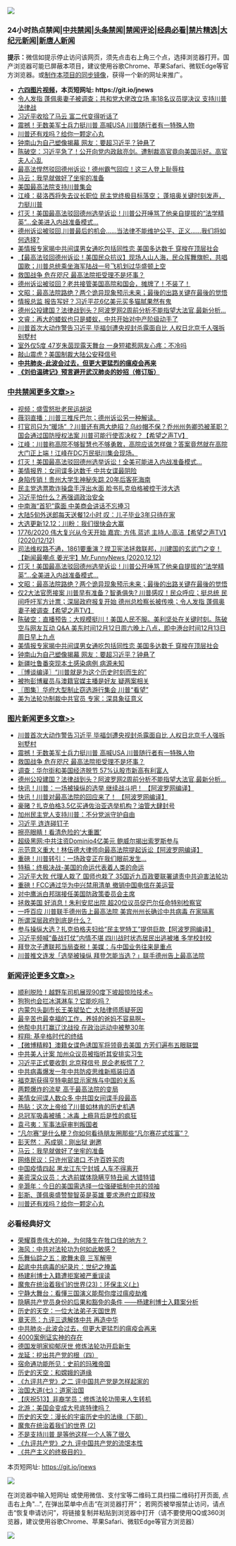 ![](https://raw.githubusercontent.com/fqnews/bnews/master/64photo/fqnews-qr.jpg)

<div id="tt">
<h3>24小时热点禁闻|<a href="#%E4%B8%AD%E5%85%B1%E7%A6%81%E9%97%BB%E6%9B%B4%E5%A4%9A%E6%96%87%E7%AB%A0">中共禁闻</a>|<a href="#%E5%9B%BE%E7%89%87%E6%96%B0%E9%97%BB%E6%9B%B4%E5%A4%9A%E6%96%87%E7%AB%A0">头条禁闻</a>|<a href="#%E6%96%B0%E9%97%BB%E8%AF%84%E8%AE%BA%E6%9B%B4%E5%A4%9A%E6%96%87%E7%AB%A0">禁闻评论|<a href="#%E5%BF%85%E7%9C%8B%E7%BB%8F%E5%85%B8%E5%A5%BD%E6%96%87">经典必看|<a href="/video.md#%E7%A6%81%E7%89%87%E7%B2%BE%E9%80%89">禁片精选</a>|<a href="https://github.com/fqnews/djy/blob/master/gb/nf1351518.md#1">大纪元新闻</a>|<a href="https://github.com/fqnews/ntdtv/blob/master/gb/prog204.md#1">新唐人新闻</a></h3>
<div><b>提示：</b>微信如提示停止访问该网页，须先点击右上角三个点，选择浏览器打开。国产浏览器可能已屏蔽本项目，建议使用谷歌Chrome、苹果Safari、微软Edge等官方浏览器。或<a href="https://github.com/fqnews/bnews/blob/master/%E5%88%B6%E4%BD%9Cgit%E7%A6%81%E9%97%BB%E9%95%9C%E5%83%8F.md">制作本项目的同步镜像</a>，获得一个新的网址来推广。</div>
<ul>
<li><b><a href="http://d1.bdrive.tk/64.mp4" target="_blank">六四图片视频</a>，本页短网址: https://git.io/jnews</b></li>
<li><a href="/cnnews/20201212/1446450.md">令人发指 蓬佩奥妻子被调查；共和党大佬改立场 率18名议员提决议 支持川普法律战</a></li>
<li><a href="/cnnews/20201212/1446463.md">习近平收拾了马云 富二代变得听话了</a></li>
<li><a href="/topimagenews/20201213/1446790.md">震撼！无数美军士兵力挺川普 高喊USA 川普随行者有一特殊人物</a></li>
<li><a href="/comments/20201213/1446770.md">川普还有戏吗？给你一颗定心丸</a></li>
<li><a href="/cbnews/20201213/1446692.md">钟南山为自己塑像揭幕 网友：要超习近平？钟悬了</a></li>
<li><a href="/cbnews/20201212/1446478.md">陈破空：习近平急了！公开向党内政敌亮剑。遭制裁高官竟向美国示好。高官夫人心乱</a></li>
<li><a href="/taiwannews/20201212/1446484.md">最高法悍然驳回德州诉讼！德州霸气回应！这三人登上耻辱柱</a></li>
<li><a href="/comments/20201213/1446803.md">马云：我早就做好了坐牢的准备</a></li>
<li><a href="/bannedvideo/20201213/1446683.md">美国最高法院支持川普集会</a></li>
<li><a href="/cbnews/20201212/1446526.md">江峰：裴洛西将失去议长职位 民主党终极目标落空； 蓬培奥关键时刻发声，力挺川普</a></li>
<li><a href="/comments/20201213/1446611.md">灯灭！美国最高法驳回德州选举诉讼！川普公开唾骂了他亲自提拔的“法学精英”…全美进入内战准备模式…</a></li>
<li><a href="/bannedvideo/20201212/1446460.md">德州诉讼被驳回,川普最后的机会……当法律不能维护公平、正义……我们将如何选择?</a></li>
<li><a href="/cbnews/20201213/1446693.md">美情报专家揭中共间谍男女通吃包括同性恋 美国多达数千 穿梭在顶层社会</a></li>
<li><a href="/bannedvideo/20201213/1446620.md">【最高法驳回德州诉讼！美国民众抗议】现场人山人海，民众挥舞旗帜，共唱国歌；川普总统乘坐海军陆战一号飞机划过华盛顿上空</a></li>
<li><a href="/topimagenews/20201213/1446728.md">救国战争 危在咫尺 最高法院拒受理不是坏事？</a></li>
<li><a href="/bannedvideo/20201212/1446492.md">德州诉讼被驳回？老共接管美国高院和国会，摊牌了！不装了！</a></li>
<li><a href="/cbnews/20201213/1446715.md">文昭：最高法院路绝？两个诡异现象预示未来；最後的出路关键在最後的觉悟</a></li>
<li><a href="/cnnews/20201213/1446694.md">情报总监 报告写好？习近平花6亿美元买多猫腻果然有鬼</a></li>
<li><a href="/topimagenews/20201213/1446563.md">德州公投建国？法律战到头？阿波罗网2周前分析不能指望大法官,最新分析…</a></li>
<li><a href="/bannedvideo/20201212/1446437.md">文睿：再大的蝼蚁也只是蝼蚁，中共开始对中产阶级动手了</a></li>
<li><a href="/topimagenews/20201213/1446977.md">川普首次大动作警告习近平 毕福剑遭央视封杀露面自比 人权日北京千人强拆别墅村</a></li>
<li><a href="/yule/20201213/1446704.md">室外仅5度 47岁朱茵现露天舞台 一身短裙惹网友心疼：不冷吗</a></li>
<li><a href="/cbnews/20201212/1446432.md">敲山震虎？美国制裁大陆公安释信号</a></li>
<li><b><a href="/comments/20200211/1275071.md" target="_blank">中共肺炎-此波会过去，但更大更猛烈的瘟疫会再来</a></b></li>
<li><b><a href="/comments/20200207/1272816.md" target="_blank">《刘伯温碑记》预言避开武汉肺炎的妙招（修订版）</a></b></li>
</ul>
</div>

<div class="catlist">
<h3><a href="/cbnews/" target="_blank">中共禁闻</a><span><a href="/cbnews/" target="_blank" rel="nofollow">更多文章>></a></span></h3>
<ul>
<li><a href="/cbnews/20201213/1447024.md" target="_blank">视频：盛雪怒批老民运胡说</a></li>
<li><a href="/cbnews/20201213/1446982.md" target="_blank">薇羽直播：川普三推斥巴尔；德州诉讼另一种解读。</a></li>
<li><a href="/cbnews/20201213/1446980.md" target="_blank">打官司只为“暖场” ？川普还有两大绝招？乌纱帽不保？乔州州务卿恐被革职？国会通过国防授权法案 川普可能行使否决权？【希望之声TV】</a></li>
<li><a href="/cbnews/20201213/1446976.md" target="_blank">江峰：川普称高院不够智慧也不够勇敢，高院应该怎样做？答案竟然就在高院大门正上端！江峰在DC万民挺川集会现场。</a></li>
<li><a href="/cbnews/20201213/1446961.md" target="_blank">灯灭！美国最高法驳回德州选举诉讼！全美可能进入内战准备模式…</a></li>
<li><a href="/cbnews/20201213/1446896.md" target="_blank">美情报界：女间谍多达数千 中共女谍最阴险</a></li>
<li><a href="/cbnews/20201213/1446894.md" target="_blank">身陷传销！贵州大学生神秘失踪 20年后客死海南</a></li>
<li><a href="/cbnews/20201213/1446794.md" target="_blank">民主党选票欺诈操盘手浮出水面 脸书扎克伯格被控干涉大选</a></li>
<li><a href="/cbnews/20201213/1446793.md" target="_blank">习近平怕什么？再强调政治安全</a></li>
<li><a href="/cbnews/20201213/1446760.md" target="_blank">中南海“首犯”露面 中美商会讲话不忘捧习</a></li>
<li><a href="/cbnews/20201213/1446759.md" target="_blank">大陆5旬外送郎每天送餐12小时 叹：儿子毕业3年只待在家</a></li>
<li><a href="/cbnews/20201213/1446748.md" target="_blank">大选更新12.12：川粉：我们很快会大赢</a></li>
<li><a href="/cbnews/20201213/1446747.md" target="_blank">1776/2020 伟大复兴从今天开始   嘉宾: 方伟 蓝述 主持人:高洁【希望之声TV】(2020/12/12)</a></li>
<li><a href="/cbnews/20201213/1446725.md" target="_blank">司法维权路不通，1861要重演？捍卫宪法拯救联邦，川建国的玄武门之变！【新闻最嘲点 姜光宇】Mr.FunnyNews (2020.12.12)‬</a></li>
<li><a href="/comments/20201213/1446611.md" target="_blank">灯灭！美国最高法驳回德州选举诉讼！川普公开唾骂了他亲自提拔的“法学精英”…全美进入内战准备模式…</a></li>
<li><a href="/cbnews/20201213/1446715.md" target="_blank">文昭：最高法院路绝？两个诡异现象预示未来；最後的出路关键在最後的觉悟</a></li>
<li><a href="/cbnews/20201213/1446711.md" target="_blank">仅2大法官愿接案 川普早有准备？智勇俱失? 川普感叹！民众呼应；挺总统  民间呼吁军方计票；深层政府报复开始  德州总检察长被传唤；令人发指  蓬佩奥妻子被调查【希望之声TV】</a></li>
<li><a href="/cbnews/20201213/1446708.md" target="_blank">陈破空：直播预告：大规模挺川！美国人民不服。美利坚处在关键时刻。陈破空与网友互动 Q&amp;A 美东时间12月12日周六晚上八点，即中港台时间12月13日周日早上九点</a></li>
<li><a href="/cbnews/20201213/1446693.md" target="_blank">美情报专家揭中共间谍男女通吃包括同性恋 美国多达数千 穿梭在顶层社会</a></li>
<li><a href="/cbnews/20201213/1446692.md" target="_blank">钟南山为自己塑像揭幕 网友：要超习近平？钟悬了</a></li>
<li><a href="/cbnews/20201213/1446691.md" target="_blank">新疆吐鲁番突现本土感染病例 病源未知</a></li>
<li><a href="/cbnews/20201213/1446682.md" target="_blank">〖博谈编译〗“川普就是为这个历史时刻而生的”</a></li>
<li><a href="/cbnews/20201213/1446647.md" target="_blank">被拘彭博雇员与澳籍官媒主播是好友 疑两案相关</a></li>
<li><a href="/cbnews/20201213/1446643.md" target="_blank">〖图集〗华府大型制止窃选游行集会 川普“看望”</a></li>
<li><a href="/cbnews/20201213/1446635.md" target="_blank">美为法轮功制裁中共官员 专家：深具象征意义</a></li>

</ul>
</div>
<div class="catlist">
<h3><a href="/topimagenews/" target="_blank">图片新闻</a><span><a href="/topimagenews/" target="_blank" rel="nofollow">更多文章>></a></span></h3>
<ul>
<li><a href="/topimagenews/20201213/1446977.md" target="_blank">川普首次大动作警告习近平 毕福剑遭央视封杀露面自比 人权日北京千人强拆别墅村</a></li>
<li><a href="/topimagenews/20201213/1446790.md" target="_blank">震撼！无数美军士兵力挺川普 高喊USA 川普随行者有一特殊人物</a></li>
<li><a href="/topimagenews/20201213/1446728.md" target="_blank">救国战争 危在咫尺 最高法院拒受理不是坏事？</a></li>
<li><a href="/topimagenews/20201213/1446626.md" target="_blank">调查：华尔街和美国经济脱节 57%认股市新高有利富人</a></li>
<li><a href="/topimagenews/20201213/1446563.md" target="_blank">德州公投建国？法律战到头？阿波罗网2周前分析不能指望大法官,最新分析…</a></li>
<li><a href="/topimagenews/20201212/1446361.md" target="_blank">快讯！川普：一场被操纵的选举 继续战斗吧！ 【阿波罗网编译】</a></li>
<li><a href="/topimagenews/20201212/1446341.md" target="_blank">快讯！川普对最高法院的回应来了！ 【阿波罗网编译】</a></li>
<li><a href="/topimagenews/20201212/1446304.md" target="_blank">豪赌？扎克伯格3.5亿买通佐治亚选举机构？油管大肆封号</a></li>
<li><a href="/topimagenews/20201212/1446247.md" target="_blank">加州民主党人支持川普：不分党派守护自由</a></li>
<li><a href="/topimagenews/20201212/1446093.md" target="_blank">习近平 连连碰钉子</a></li>
<li><a href="/topimagenews/20201212/1446067.md" target="_blank">擦亮眼睛！看清危险的‘大重置’</a></li>
<li><a href="/topimagenews/20201212/1446060.md" target="_blank">超级黑网:中共注资Dominio4亿美元 鲍威尔揭出索罗斯参与</a></li>
<li><a href="/topimagenews/20201211/1445830.md" target="_blank">示范意义重大！林伍德大律师向最高法院提起诉讼【阿波罗网编译】</a></li>
<li><a href="/topimagenews/20201211/1445730.md" target="_blank">重磅！川普转引：一场政变正在我们眼前发生&#8230;</a></li>
<li><a href="/comments/20201211/1445650.md" target="_blank">特稿：终极决战-美国的命运代表着人类的命运</a></li>
<li><a href="/topimagenews/20201211/1445632.md" target="_blank">习近平大败 代理人栽了 国师也栽了 35国近九百政要联署谴责中共迫害法轮功</a></li>
<li><a href="/topimagenews/20201211/1445607.md" target="_blank">重磅！FCC通过华为中兴禁用清单 撤销中国电信在美运营</a></li>
<li><a href="/topimagenews/20201211/1445525.md" target="_blank">对中鹰派白邦瑞接任美国防政策委员会主席</a></li>
<li><a href="/topimagenews/20201210/1445461.md" target="_blank">拯救美国 好消息！朱利安尼出院 超20位议员促巴尔任命特别检察官</a></li>
<li><a href="/topimagenews/20201210/1445358.md" target="_blank">一呼百应 川普联手德州告上最高法院 美宾州州长确诊中共病毒 在家隔离</a></li>
<li><a href="/topimagenews/20201210/1445210.md" target="_blank">所谓深层政府到底是什么？</a></li>
<li><a href="/topimagenews/20201210/1445168.md" target="_blank">参与操纵大选？扎克伯格夫妇给“民主党特工”提供巨款【阿波罗网编译】</a></li>
<li><a href="/topimagenews/20201210/1445098.md" target="_blank">习近平频喊“备战打仗”内情不堪 四川战时状态居民出逃被堵 多学校封校</a></li>
<li><a href="/topimagenews/20201210/1445083.md" target="_blank">拜登次子遭联邦当局查税！美媒：与中国业务往来是重点</a></li>
<li><a href="/topimagenews/20201210/1445054.md" target="_blank">川普推文连发「选举被操纵 拜登怎能当选？」联手德州告上最高法院</a></li>

</ul>
</div>
<div class="catlist">
<h3><a href="/comments/" target="_blank">新闻评论</a><span><a href="/comments/" target="_blank" rel="nofollow">更多文章>></a></span></h3>
<ul>
<li><a href="/comments/20201213/1447027.md" target="_blank">顺利脱险！越野车司机展现90度下坡超惊险技术~</a></li>
<li><a href="/comments/20201213/1447026.md" target="_blank">狗狗也会拦冰淇淋车？它能吃吗？</a></li>
<li><a href="/comments/20201213/1447019.md" target="_blank">内蒙包头副市长王美斌坠亡 大陆律师质疑死因</a></li>
<li><a href="/comments/20201213/1447018.md" target="_blank">最辛苦也最幸福的工作，养娃的爸妈不容易啊~</a></li>
<li><a href="/comments/20201213/1446989.md" target="_blank">他帮中共打赢辽沈战役 在政治运动中被整30年</a></li>
<li><a href="/comments/20201213/1446965.md" target="_blank">程翔: 基辛格时代的终结</a></li>
<li><a href="/comments/20201213/1446964.md" target="_blank">【微博精粹】澳籍女谍色诱国军将领竟去美国 方芳们遍布五眼联盟</a></li>
<li><a href="/comments/20201213/1446963.md" target="_blank">中共美人计案 加州众议员被指听其安排实习生</a></li>
<li><a href="/comments/20201213/1446933.md" target="_blank">习近平正式要收割 北京释信号 民企老板慌了？</a></li>
<li><a href="/comments/20201213/1446926.md" target="_blank">中共病毒爆发一年中共防疫思维新瓶装旧酒</a></li>
<li><a href="/comments/20201213/1446925.md" target="_blank">福克斯获得亨特电邮显示家族与中国的关系</a></li>
<li><a href="/comments/20201213/1446924.md" target="_blank">两颗爆炸的流星 高于最高法院的变局</a></li>
<li><a href="/comments/20201213/1446922.md" target="_blank">美情女间谍人数众多 中共国女间谍手段最高</a></li>
<li><a href="/comments/20201213/1446854.md" target="_blank">热贴：这次上帝给了川普如林肯的历史机遇</a></li>
<li><a href="/comments/20201213/1446853.md" target="_blank">总冠军吸毒被捕：冰毒 上瘾背后是性的疯狂</a></li>
<li><a href="/comments/20201213/1446850.md" target="_blank">袁弓夷：军事法庭审判叛国者</a></li>
<li><a href="/comments/20201213/1446848.md" target="_blank">“凡尔赛”是什么梗？你如何看待朋友圈那些“凡尔赛花式炫富”？</a></li>
<li><a href="/comments/20201213/1446804.md" target="_blank">彭天然： 芮成钢：刚出狱 谢邀</a></li>
<li><a href="/comments/20201213/1446803.md" target="_blank">马云：我早就做好了坐牢的准备</a></li>
<li><a href="/comments/20201213/1446802.md" target="_blank">网络民议：只许州官进口 不许百姓买肉</a></li>
<li><a href="/comments/20201213/1446784.md" target="_blank">中国疫情四起 黑龙江东宁封城 人车不得离开</a></li>
<li><a href="/comments/20201213/1446783.md" target="_blank">美资深众议员：大选前媒体隐瞒亨特丑闻 大错特错</a></li>
<li><a href="/comments/20201213/1446782.md" target="_blank">辛灏年：今日的美国需选择一位强硬抵制中共的领袖</a></li>
<li><a href="/comments/20201213/1446781.md" target="_blank">彭斯、蓬佩奥盛赞黎智英是英雄 要求港府立即释放</a></li>
<li><a href="/comments/20201213/1446770.md" target="_blank">川普还有戏吗？给你一颗定心丸</a></li>

</ul>
</div>

<div class="catlist">
<h3>必看经典好文</h3>
<ul>
<li><a href="/comments/20200618/1346830.md" target="_blank">荣耀尊贵伟大的神，为何降生在牲口住的地方？</a></li>
<li><a href="/comments/20191218/1228234.md" target="_blank">海风：中共对法轮功为何如此敏感？</a></li>
<li><a href="/tculture/20170715/791820.md" target="_blank">乐舞仙踪之五：歌舞未竟 三军解甲</a></li>
<li><a href="/comments/20200702/1354076.md" target="_blank">起底中共病毒的纪录片：世纪之掩盖</a></li>
<li><a href="/comments/20201010/1411232.md" target="_blank">杨建利博士入籍遭拒案被严重误读</a></li>
<li><a href="/ssgc/20180904/993719.md" target="_blank">魔鬼在统治着我们的世界(23)：环保主义(上)</a></li>
<li><a href="/comments/20200527/1273654.md" target="_blank">宁静大舞台：看懂三国演义能帮你度过瘟疫劫难</a></li>
<li><a href="/comments/20201010/1411228.md" target="_blank">隐瞒共产党员身份的后果和豁免的条件 ——杨建利博士入籍案分析</a></li>
<li><a href="/tculture/20121025/73067.md" target="_blank">历史的天空：一位大法弟子天国世界</a></li>
<li><a href="/comments/20131119/1029445.md" target="_blank">章天亮：九评三退解体中共 再造中华</a></li>
<li><a href="/comments/20200211/1275071.md" target="_blank">中共肺炎-此波会过去，但更大更猛烈的瘟疫会再来</a></li>
<li><a href="/lifebaike/20201113/1430218.md" target="_blank">4000案例证实神的存在</a></li>
<li><a href="/comments/20200722/1364497.md" target="_blank">德国发明家抑郁厌世 修炼法轮功开启新生</a></li>
<li><a href="/comments/20200930/1405812.md" target="_blank">龙延：挖出共产党的根（四）</a></li>
<li><a href="/cbnews/20180711/970353.md" target="_blank">宿命通功能所见：史前的玛雅帝国</a></li>
<li><a href="/cbnews/20190219/1083302.md" target="_blank">历史的天空：和嫦娥的道缘</a></li>
<li><a href="/bookonline/20131116/201055.md" target="_blank">《九评共产党》之二 评中国共产党是怎样起家的</a></li>
<li><a href="/cbnews/20190424/913985.md" target="_blank">治国大道(七)：道家治国</a></li>
<li><a href="/cbnews/20200518/1330564.md" target="_blank">【庆祝513】非裔学员：修炼法轮功带来人生转机</a></li>
<li><a href="/comments/20200712/1359488.md" target="_blank">北游：美国会变成大号底特律吗？</a></li>
<li><a href="/tculture/20121025/73066.md" target="_blank">历史的天空：漫长的宇宙历史中的法缘（下部）</a></li>
<li><a href="/topimagenews/20180520/944940.md" target="_blank">魔鬼在统治着我们的世界 (2)</a></li>
<li><a href="/comments/20200716/1361654.md" target="_blank">不是支持川普 是等他这样一个人等了很久</a></li>
<li><a href="/bookonline/20131116/201045.md" target="_blank">《九评共产党》之九 评中国共产党的流氓本性</a></li>
<li><a href="/bookwiki/20171120/858084.md" target="_blank">《共产主义的终极目的》</a></li>

</ul>
</div>

本页短网址: https://git.io/jnews

![](https://raw.githubusercontent.com/fqnews/bnews/master/64photo/fqnews-qr.jpg)

在浏览器中输入短网址 或使用微信、支付宝等二维码工具扫描二维码打开页面, 点击右上角"...", 在弹出菜单中点击“在浏览器打开”； 若网页被举报禁止访问，请点击“恢复申请访问”，将链接复制并粘贴到浏览器中打开（请不要使用QQ或360浏览器，建议使用谷歌Chrome、苹果Safari、微软Edge等官方浏览器）

![](https://raw.githubusercontent.com/fqnews/bnews/master/64photo/wx.jpg)